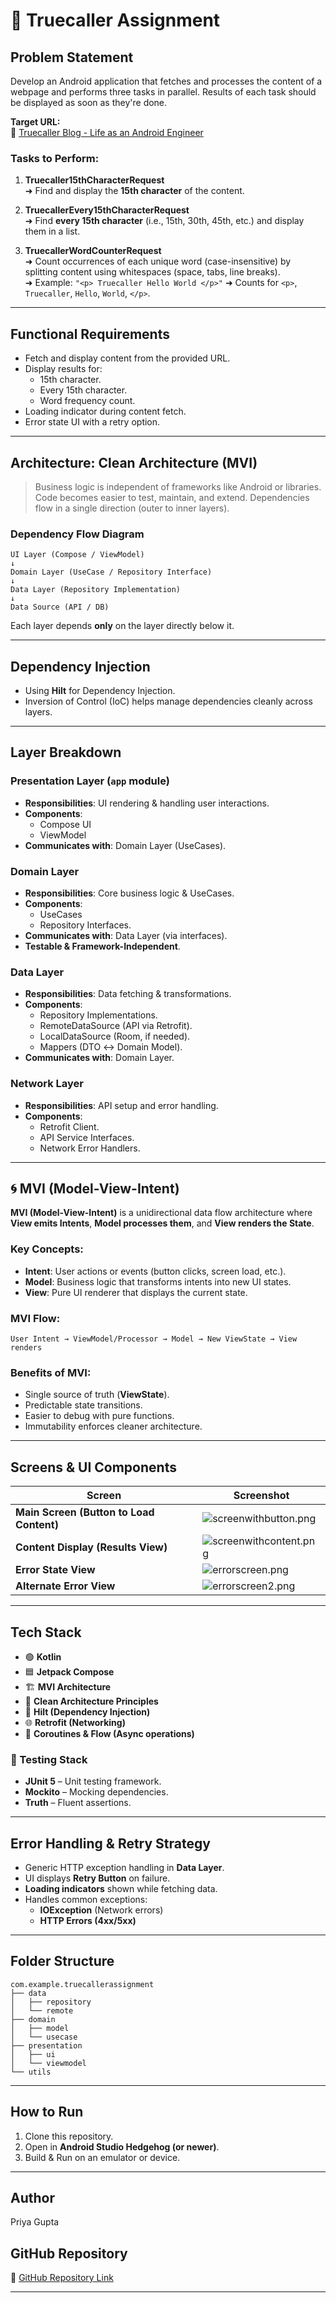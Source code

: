 # 📱 Truecaller Assignment

## Problem Statement

Develop an Android application that fetches and processes the content of a webpage and performs three tasks in parallel. Results of each task should be displayed as soon as they're done.

**Target URL:**  
🔗 [Truecaller Blog - Life as an Android Engineer](https://www.truecaller.com/blog/life-at-truecaller/life-as-an-android-engineer)

### Tasks to Perform:
1. **Truecaller15thCharacterRequest**  
   ➜ Find and display the **15th character** of the content.

2. **TruecallerEvery15thCharacterRequest**  
   ➜ Find **every 15th character** (i.e., 15th, 30th, 45th, etc.) and display them in a list.

3. **TruecallerWordCounterRequest**  
   ➜ Count occurrences of each unique word (case-insensitive) by splitting content using whitespaces (space, tabs, line breaks).  
   ➜ Example: `"<p> Truecaller Hello World </p>"` ➜ Counts for `<p>`, `Truecaller`, `Hello`, `World`, `</p>`.

---

## Functional Requirements
- Fetch and display content from the provided URL.
- Display results for:
    - 15th character.
    - Every 15th character.
    - Word frequency count.
- Loading indicator during content fetch.
- Error state UI with a retry option.

---

## Architecture: Clean Architecture (MVI)

> Business logic is independent of frameworks like Android or libraries. Code becomes easier to test, maintain, and extend. Dependencies flow in a single direction (outer to inner layers).

### Dependency Flow Diagram
```
UI Layer (Compose / ViewModel)
↓
Domain Layer (UseCase / Repository Interface)
↓
Data Layer (Repository Implementation)
↓
Data Source (API / DB)
```
Each layer depends **only** on the layer directly below it.

---

## Dependency Injection
- Using **Hilt** for Dependency Injection.
- Inversion of Control (IoC) helps manage dependencies cleanly across layers.

---

## Layer Breakdown

### Presentation Layer (`app` module)
- **Responsibilities**: UI rendering & handling user interactions.
- **Components**:
    - Compose UI
    - ViewModel
- **Communicates with**: Domain Layer (UseCases).

### Domain Layer
- **Responsibilities**: Core business logic & UseCases.
- **Components**:
    - UseCases
    - Repository Interfaces.
- **Communicates with**: Data Layer (via interfaces).
- **Testable & Framework-Independent**.

### Data Layer
- **Responsibilities**: Data fetching & transformations.
- **Components**:
    - Repository Implementations.
    - RemoteDataSource (API via Retrofit).
    - LocalDataSource (Room, if needed).
    - Mappers (DTO ↔ Domain Model).
- **Communicates with**: Domain Layer.

### Network Layer
- **Responsibilities**: API setup and error handling.
- **Components**:
    - Retrofit Client.
    - API Service Interfaces.
    - Network Error Handlers.

---

## 🌀 MVI (Model-View-Intent)

**MVI (Model-View-Intent)** is a unidirectional data flow architecture where **View emits Intents**, **Model processes them**, and **View renders the State**.

### Key Concepts:
- **Intent**: User actions or events (button clicks, screen load, etc.).
- **Model**: Business logic that transforms intents into new UI states.
- **View**: Pure UI renderer that displays the current state.

### MVI Flow:
```
User Intent → ViewModel/Processor → Model → New ViewState → View renders
```

### Benefits of MVI:
- Single source of truth (**ViewState**).
- Predictable state transitions.
- Easier to debug with pure functions.
- Immutability enforces cleaner architecture.

---

## Screens & UI Components

| Screen | Screenshot |
|--------|------------|
| **Main Screen (Button to Load Content)** | ![screenwithbutton.png](assets/screenwithbutton.png) |
| **Content Display (Results View)** | ![screenwithcontent.png](assets/screenwithcontent.png) |
| **Error State View** | ![errorscreen.png](assets/errorscreen.png) |
| **Alternate Error View** | ![errorscreen2.png](assets/errorscreen2.png) |

---

## Tech Stack

- 🟢 **Kotlin**
- 🟦 **Jetpack Compose**
- 🏗️ **MVI Architecture**
- 🧹 **Clean Architecture Principles**
- 🔗 **Hilt (Dependency Injection)**
- 🌐 **Retrofit (Networking)**
- 🔄 **Coroutines & Flow (Async operations)**

### 🧪 Testing Stack
- **JUnit 5** – Unit testing framework.
- **Mockito** – Mocking dependencies.
- **Truth** – Fluent assertions.

---

## Error Handling & Retry Strategy
- Generic HTTP exception handling in **Data Layer**.
- UI displays **Retry Button** on failure.
- **Loading indicators** shown while fetching data.
- Handles common exceptions:
    - **IOException** (Network errors)
    - **HTTP Errors (4xx/5xx)**

---

## Folder Structure
```
com.example.truecallerassignment
├── data
│   ├── repository
│   └── remote
├── domain
│   ├── model
│   └── usecase
├── presentation
│   ├── ui
│   └── viewmodel
└── utils
```

---

## How to Run
1. Clone this repository.
2. Open in **Android Studio Hedgehog (or newer)**.
3. Build & Run on an emulator or device.

---

## Author
Priya Gupta
## GitHub Repository
🔗 [GitHub Repository Link](https://github.com/Priyagupta25/TruecallerAssignment)


---